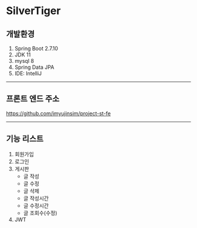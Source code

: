 # SilverTiger
## 개발환경
1. Spring Boot 2.7.10
2. JDK 11
3. mysql 8
4. Spring Data JPA
5. IDE: IntelliJ
---
## 프론트 엔드 주소
https://github.com/imyujinsim/project-st-fe

---
## 기능 리스트
1. 회원가입
2. 로그인
3. 게시판
   - 글 작성
   - 글 수정
   - 글 삭제
   - 글 작성시간
   - 글 수정시간
   - 글 조회수(수정)
4. JWT
